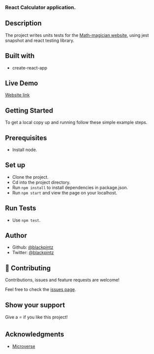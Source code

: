 ### React Calculator application.

## Description

The project writes units tests for the [Math-magician website](https://shielded-woodland-93921.herokuapp.com/), using jest snapshot and react testing library.


## Built with

- create-react-app

## Live Demo 

[Website link](https://shielded-woodland-93921.herokuapp.com/)

## Getting Started

To get a local copy up and running follow these simple example steps.

## Prerequisites

- Install node.

## Set up

- Clone the project.
- Cd into the project directory.
- Run ```npm install``` to install dependencies in package.json.
- Run ```npm start``` and view the page on your localhost.

## Run Tests

- Use ```npm test```.

## Author

- Github: [@blackpintz](https://github.com/blackpintz)
- Twitter: [@blackpintz](https://twitter.com/blackpintz)


## 🤝 Contributing

Contributions, issues and feature requests are welcome!

Feel free to check the [issues page](https://github.com/blackpintz/React-Calculator/issues).

## Show your support

Give a ⭐️ if you like this project!

## Acknowledgments

- [Microverse](https://www.microverse.org/)